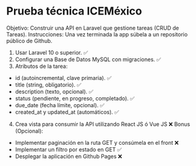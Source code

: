 # Prueba técnica ICEMéxico
 Objetivo: Construir una API en Laravel que gestione tareas (CRUD de Tareas).
Instrucciones: Una vez terminada la app súbela a un repositorio público de Github.
1. Usar Laravel 10 o superior. ✅
2. Configurar una Base de Datos MySQL con migraciones. ✅
3. Atributos de la tarea:
* id (autoincremental, clave primaria). ✅
* title (string, obligatorio). ✅
* description (texto, opcional). ✅
* status (pendiente, en progreso, completado). ✅
* due_date (fecha límite, opcional). ✅
* created_at y updated_at (automáticos). ✅
4. Crea vista para consumir la API utilizando React JS ó Vue JS ❌
Bonus (Opcional):
*  Implementar paginación en la ruta GET y consúmela en el front ❌
* Implementar un filtro por estado en GET ✅
* Desplegar la aplicación en Github Pages ❌
